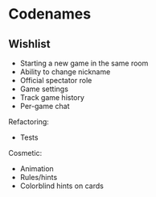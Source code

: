 # Codenames

## Wishlist
- Starting a new game in the same room
- Ability to change nickname
- Official spectator role
- Game settings
- Track game history
- Per-game chat

Refactoring:
- Tests

Cosmetic:
- Animation
- Rules/hints
- Colorblind hints on cards

